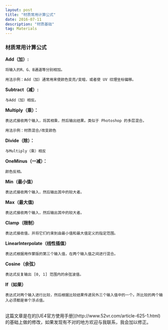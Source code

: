 ```yaml
---
layout: post
title: "材质常用计算公式"
date: 2016-07-11
description: "材质基础"
tag: Materials
---  
```

### 材质常用计算公式
**Add（加）:**
```
将输入的R、G、B通道等分别相加。

用法示例：Add（加）通常用来使颜色变亮/变暗，或者使 UV 纹理坐标偏移。
```
**Subtract（减）:**
```
与Add（加）相反。
```
**Multiply（乘）：**
```
表达式接收两个输入，将其相乘，然后输出结果。类似于 Photoshop 的多层混合。

用法示例：材质混合/改变颜色
```
**Divide（除）：**
```
与Multiply（乘）相反
```
**OneMinus（一减）：**
```
颜色反相。
```
**Min（最小值）**
```
表达式接收两个输入，然后输出其中的较大者。
```
**Max（最大值)**
```
表达式接收两个输入，然后输出其中的较大者。
```
**Clamp（限制）**
```
表达式接收值，并将它们约束到由最小值和最大值定义的指定范围。
```
**LinearInterpolate（线性插值）**
```
表达式根据用作蒙版的第三个输入值，在两个输入值之间进行混合。
```
**Cosine（余弦）**
```
表达式反复输出 [0, 1] 范围内的余弦波值。
```
**If（如果）**
```
表达式对两个输入进行比较，然后根据比较结果传递另外三个输入值中的一个。所比较的两个输入必须都是单个浮点值。
```





<br>
这篇文章是在的[UE4官方使用手册](http://www.52vr.com/article-625-1.html)的基础上做的修改，如果发现有不对的地方欢迎与我联系，我会加以修正。
